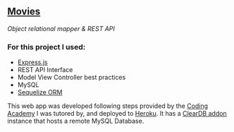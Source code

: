 [Movies](https://smg-movies.herokuapp.com/)
---

_Object relational mapper & REST API_
<h3>For this project I used:</h3>  

- [Express.js](https://expressjs.com/)
- REST API Interface
- Model View Controller best practices
- MySQL
- [Sequelize ORM](https://sequelize.org/)

This web app was developed following steps provided by the [Coding Academy](https://www.digitalhouse.com/) I was tutored by, and deployed to [Heroku](https://devcenter.heroku.com/start). It has a [ClearDB addon](https://elements.heroku.com/addons/cleardb) instance that hosts a remote MySQL Database.